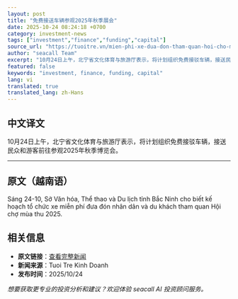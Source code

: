 ```yaml
---
layout: post
title: "免费接送车辆参观2025年秋季展会"
date: 2025-10-24 08:24:18 +0700
category: investment-news
tags: ["investment","finance","funding","capital"]
source_url: "https://tuoitre.vn/mien-phi-xe-dua-don-tham-quan-hoi-cho-mua-thu-2025-20251024104538519.htm"
author: "seacall Team"
excerpt: "10月24日上午，北宁省文化体育与旅游厅表示，将计划组织免费接驳车辆，接送民众和游客前往参观2025年秋季博览会。..."
featured: false
keywords: "investment, finance, funding, capital"
lang: vi
translated: true
translated_lang: zh-Hans
---
```


## 中文译文

10月24日上午，北宁省文化体育与旅游厅表示，将计划组织免费接驳车辆，接送民众和游客前往参观2025年秋季博览会。

---

## 原文（越南语）

Sáng 24-10, Sở Văn hóa, Thể thao và Du lịch tỉnh Bắc Ninh cho biết kế hoạch tổ chức xe miễn phí đưa đón nhân dân và du khách tham quan Hội chợ mùa thu 2025.

## 相关信息

- **原文链接**：[查看完整新闻](https://tuoitre.vn/mien-phi-xe-dua-don-tham-quan-hoi-cho-mua-thu-2025-20251024104538519.htm)
- **新闻来源**：Tuoi Tre Kinh Doanh
- **发布时间**：2025/10/24

*想要获取更专业的投资分析和建议？欢迎体验 seacall AI 投资顾问服务。*